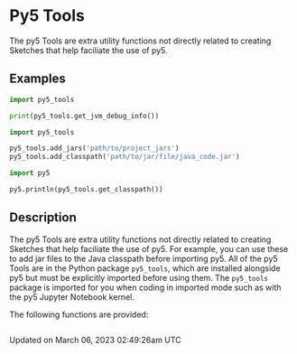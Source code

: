 # Py5 Tools

The py5 Tools are extra utility functions not directly related to creating Sketches that help faciliate the use of py5.

## Examples

<div class="example-table">

<div class="example-row"><div class="example-cell-image">

</div><div class="example-cell-code">

```python
import py5_tools

print(py5_tools.get_jvm_debug_info())
```

</div></div>

<div class="example-row"><div class="example-cell-image">

</div><div class="example-cell-code">

```python
import py5_tools

py5_tools.add_jars('path/to/project_jars')
py5_tools.add_classpath('path/to/jar/file/java_code.jar')

import py5

py5.println(py5_tools.get_classpath())
```

</div></div>

</div>

## Description

The py5 Tools are extra utility functions not directly related to creating Sketches that help faciliate the use of py5. For example, you can use these to add jar files to the Java classpath before importing py5. All of the py5 Tools are in the Python package `py5_tools`, which are installed alongside py5 but must be explicitly imported before using them. The `py5_tools` package is imported for you when coding in imported mode such as with the py5 Jupyter Notebook kernel.

The following functions are provided:

```{include} include_py5tools.md
```

Updated on March 06, 2023 02:49:26am UTC
